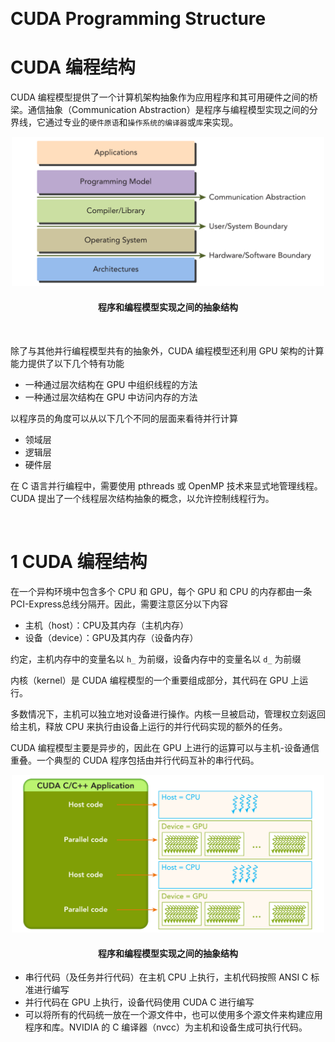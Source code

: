 &emsp;
# CUDA Programming Structure
# CUDA 编程结构


CUDA 编程模型提供了一个计算机架构抽象作为应用程序和其可用硬件之间的桥梁。通信抽象（Communication Abstraction）是程序与编程模型实现之间的分界线，它通过专业的`硬件原语`和`操作系统的编译器`或`库`来实现。

<div align=center>
    <img src="imgs/2-1.png" width=500>
    <h4>程序和编程模型实现之间的抽象结构</h4>
</div>


&emsp;

除了与其他并行编程模型共有的抽象外，CUDA 编程模型还利用 GPU 架构的计算能力提供了以下几个特有功能
- 一种通过层次结构在 GPU 中组织线程的方法 
- 一种通过层次结构在 GPU 中访问内存的方法


以程序员的角度可以从以下几个不同的层面来看待并行计算
- 领域层 
- 逻辑层 
- 硬件层 

在 C 语言并行编程中，需要使用 pthreads 或 OpenMP 技术来显式地管理线程。CUDA 提出了一个线程层次结构抽象的概念，以允许控制线程行为。



&emsp;
# 1 CUDA 编程结构

在一个异构环境中包含多个 CPU 和 GPU，每个 GPU 和 CPU 的内存都由一条PCI-Express总线分隔开。因此，需要注意区分以下内容
- 主机（host）：CPU及其内存（主机内存） 
- 设备（device）：GPU及其内存（设备内存） 

约定，主机内存中的变量名以 `h_` 为前缀，设备内存中的变量名以 `d_` 为前缀


内核（kernel）是 CUDA 编程模型的一个重要组成部分，其代码在 GPU 上运行。

多数情况下，主机可以独立地对设备进行操作。内核一旦被启动，管理权立刻返回给主机，释放 CPU 来执行由设备上运行的并行代码实现的额外的任务。

CUDA 编程模型主要是异步的，因此在 GPU 上进行的运算可以与主机-设备通信重叠。一个典型的 CUDA 程序包括由并行代码互补的串行代码。

<div align=center>
    <img src="imgs/2-2.png" width=500>
    <h4>程序和编程模型实现之间的抽象结构</h4>
</div>

- 串行代码（及任务并行代码）在主机 CPU 上执行，主机代码按照 ANSI C 标准进行编写
- 并行代码在 GPU 上执行，设备代码使用 CUDA C 进行编写
- 可以将所有的代码统一放在一个源文件中，也可以使用多个源文件来构建应用程序和库。NVIDIA 的 C 编译器（nvcc）为主机和设备生成可执行代码。 

























